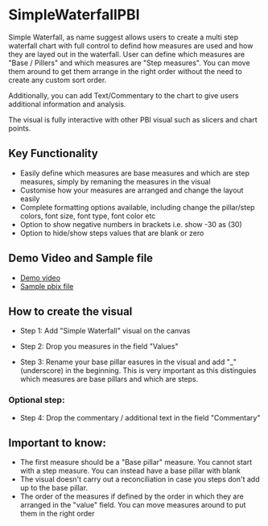 # SimpleWaterfallPBI
Simple Waterfall, as name suggest allows users to create a multi step waterfall chart with full control to defind how measures are used and how they are layed out in the waterfall. User can define which measures are "Base / Pillers" and which measures are "Step measures". You can move them around to get them arrange in the right order without the need to create any custom sort order. 

Additionally, you can add Text/Commentary to the chart to give users additional information and analysis.

The visual is fully interactive with other PBI visual such as slicers and chart points. 

## Key Functionality

- Easily define which measures are base measures and which are step measures, simply by remaning the measures in the visual
- Customise how your measures are arranged and change the layout easily
- Complete formatting options available, including change the pillar/step colors, font size, font type, font color etc
- Option to show negative numbers in brackets i.e. show -30 as (30)
- Option to hide/show steps values that are blank or zero

## Demo Video and Sample file
- [Demo video](https://youtu.be/kBDzMkwxyUs)
- [Sample pbix file](https://github.com/nishantjainuk/SimpleWaterfallPBI/blob/master/Simple%20Waterfall%20Sample.pbix?raw=true)

## How to create the visual

- Step 1: Add "Simple Waterfall" visual on the canvas

- Step 2: Drop you measures in the field "Values"

- Step 3: Rename your base pillar easures in the visual and add "_" (underscore) in the beginning. This is very important as this distinguies which measures are base pillars and which are steps.

### Optional step:
- Step 4: Drop the commentary /  additional text in the field "Commentary"

## Important to know:

- The first measure should be a "Base pillar" measure. You cannot start with a step measure. You can instead have a base pillar with blank
- The visual doesn't carry out a reconciliation in case you steps don't add up to the base pillar. 
- The order of the measures if defined by the order in which they are arranged in the "value" field. You can move measures around to put them in the right order
